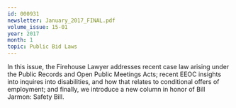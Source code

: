 ```yaml
---
id: 000931
newsletter: January_2017_FINAL.pdf
volume_issue: 15-01
year: 2017
month: 1
topic: Public Bid Laws
---
```


In this issue, the Firehouse Lawyer addresses recent case law arising under the Public Records and Open Public Meetings Acts; recent EEOC insights into inquires into disabilities, and how that relates to conditional offers of employment; and finally, we introduce a new column in honor of Bill Jarmon: Safety Bill.